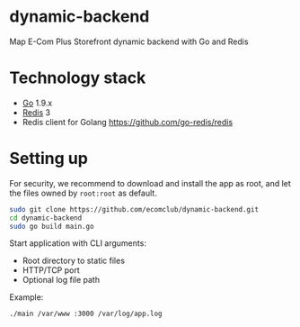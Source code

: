 # dynamic-backend
Map E-Com Plus Storefront dynamic backend with Go and Redis

# Technology stack
+ [Go](https://golang.org/) 1.9.x
+ [Redis](https://redis.io/) 3
+ Redis client for Golang https://github.com/go-redis/redis

# Setting up
For security, we recommend to download and install the app as root,
and let the files owned by `root:root` as default.

```bash
sudo git clone https://github.com/ecomclub/dynamic-backend.git
cd dynamic-backend
sudo go build main.go
```

Start application with CLI arguments:
+ Root directory to static files
+ HTTP/TCP port
+ Optional log file path

Example:

```bash
./main /var/www :3000 /var/log/app.log
```
